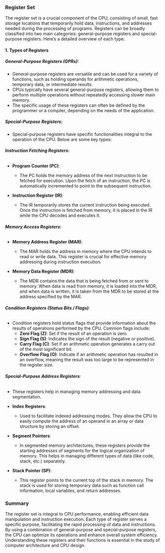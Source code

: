 ### Register Set

The register set is a crucial component of the CPU, consisting of small, fast storage locations that temporarily hold data, instructions, and addresses needed during the processing of programs. Registers can be broadly classified into two main categories: general-purpose registers and special-purpose registers. Here’s a detailed overview of each type:

#### 1. Types of Registers

##### General-Purpose Registers (GPRs):
- General-purpose registers are versatile and can be used for a variety of functions, such as holding operands for arithmetic operations, temporary data, or intermediate results.
- CPUs typically have several general-purpose registers, allowing them to perform multiple operations without repeatedly accessing slower main memory.
- The specific usage of these registers can often be defined by the programmer or a compiler, depending on the needs of the application.

##### Special-Purpose Registers:
- Special-purpose registers have specific functionalities integral to the operation of the CPU. Below are some key types:

###### **Instruction Fetching Registers:**
- **Program Counter (PC)**: 
  - The PC holds the memory address of the next instruction to be fetched for execution. Upon the fetch of an instruction, the PC is automatically incremented to point to the subsequent instruction.
  
- **Instruction Register (IR)**:
  - The IR temporarily stores the current instruction being executed. Once the instruction is fetched from memory, it is placed in the IR while the CPU decodes and executes it.

###### **Memory Access Registers:**
- **Memory Address Register (MAR)**:
  - The MAR holds the address in memory where the CPU intends to read or write data. This register is crucial for effective memory addressing during instruction execution.

- **Memory Data Register (MDR)**:
  - The MDR contains the data that is being fetched from or sent to memory. When data is read from memory, it is loaded into the MDR, and when data is written, it is taken from the MDR to be stored at the address specified by the MAR.

###### **Condition Registers (Status Bits / Flags)**:
- Condition registers hold status flags that provide information about the results of operations performed by the CPU. Common flags include:
  - **Zero Flag (Z)**: Set if the result of an operation is zero.
  - **Sign Flag (S)**: Indicates the sign of the result (negative or positive).
  - **Carry Flag (C)**: Set if an arithmetic operation generates a carry out of the most significant bit.
  - **Overflow Flag (O)**: Indicate if an arithmetic operation has resulted in an overflow, meaning the result was too large to be represented in the register size.

###### **Special-Purpose Address Registers**:
- These registers help in managing memory addressing and data segmentation.
  
- **Index Registers**: 
  - Used to facilitate indexed addressing modes. They allow the CPU to easily compute the address of an operand in an array or data structure by storing an offset.

- **Segment Pointers**: 
  - In segmented memory architectures, these registers provide the starting addresses of segments for the logical organization of memory. This helps in managing different types of data (like code, stack, etc.) separately.

- **Stack Pointer (SP)**:
  - This register points to the current top of the stack in memory. The stack is used for storing temporary data such as function call information, local variables, and return addresses.

### Summary
The register set is integral to CPU performance, enabling efficient data manipulation and instruction execution. Each type of register serves a specific purpose, facilitating the rapid processing of data and instructions. By using a combination of general-purpose and special-purpose registers, the CPU can optimize its operations and enhance overall system efficiency. Understanding these registers and their functions is essential in the study of computer architecture and CPU design.